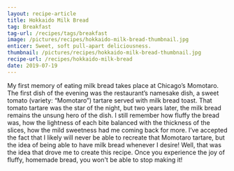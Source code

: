 ```yaml
---
layout: recipe-article
title: Hokkaido Milk Bread
tag: Breakfast
tag-url: /recipes/tags/breakfast
image: /pictures/recipes/hokkaido-milk-bread-thumbnail.jpg
enticer: Sweet, soft pull-apart deliciousness.
thumbnail: /pictures/recipes/hokkaido-milk-bread-thumbnail.jpg
recipe-url: /recipes/hokkaido-milk-bread
date: 2019-07-19
---
```


My first memory of eating milk bread takes place at Chicago’s Momotaro. The first dish of the evening was the restaurant’s namesake dish, a sweet tomato (variety: “Momotaro”) tartare served with milk bread toast. That tomato tartare was the star of the night, but two years later, the milk bread remains the unsung hero of the dish. I still remember how fluffy the bread was, how the lightness of each bite balanced with the thickness of the slices, how the mild sweetness had me coming back for more. I’ve accepted the fact that I likely will never be able to recreate that Momotaro tartare, but the idea of being able to have milk bread whenever I desire! Well, that was the idea that drove me to create this recipe. Once you experience the joy of fluffy, homemade bread, you won't be able to stop making it!